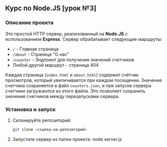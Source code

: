 ## Курс по Node.JS [урок №3]

### Описание проекта

Это простой HTTP сервер, реализованный на **Node.JS** с использованием **Express**. Сервер обрабатывает следующие маршруты:
- `/` - Главная страница
- `/about` - Страница "О нас"
- `/counter` - Эндпоинт для получения значений счетчиков
- Любой другой маршрут - страница 404

Каждая страница (`index.html` и `about.html`) содержит счётчик просмотров, который увеличивается при каждом посещении. Значение счетчика сохраняется в файл `counters.json`, и при запуске сервера счетчики загружаются из этого файла. Это позволяет сохранить значения счетчиков между перезапусками сервера.

### Установка и запуск

1. Склонируйте репозиторий:
   ```bash
   git clone <ссылка-на-репозиторий>
   ```
2. Запустите сервер из папки проекта:
   node server.js